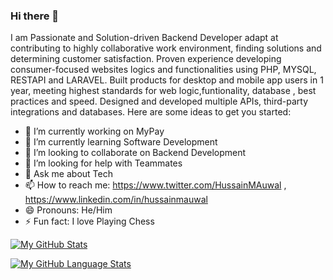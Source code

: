 ### Hi there 👋


I am Passionate and Solution-driven Backend Developer adapt at contributing to highly collaborative work environment, finding solutions and determining customer satisfaction. Proven experience developing consumer-focused websites logics and functionalities using PHP, MYSQL, RESTAPI and LARAVEL. Built products for desktop and mobile app users in 1 year, meeting highest standards for web logic,funtionality, database , best practices and speed. Designed and developed multiple APIs, third-party integrations and databases.
Here are some ideas to get you started:

- 🔭 I’m currently working on MyPay
- 🌱 I’m currently learning Software Development
- 👯 I’m looking to collaborate on Backend Development
- 🤔 I’m looking for help with Teammates
- 💬 Ask me about Tech
- 📫 How to reach me: https://www.twitter.com/HussainMAuwal , https://www.linkedin.com/in/hussainmauwal
- 😄 Pronouns: He/Him
- ⚡ Fun fact: I love Playing Chess



[![My GitHub Stats](https://github-readme-stats.vercel.app/api/?username=blackalbino01&count_private=true&theme=tokyonight&showicons=true)]()

[![My GitHub Language Stats](https://github-readme-stats.vercel.app/api/top-langs/?username=blackalbino01&langs_count=5&theme=tokyonight)]()

